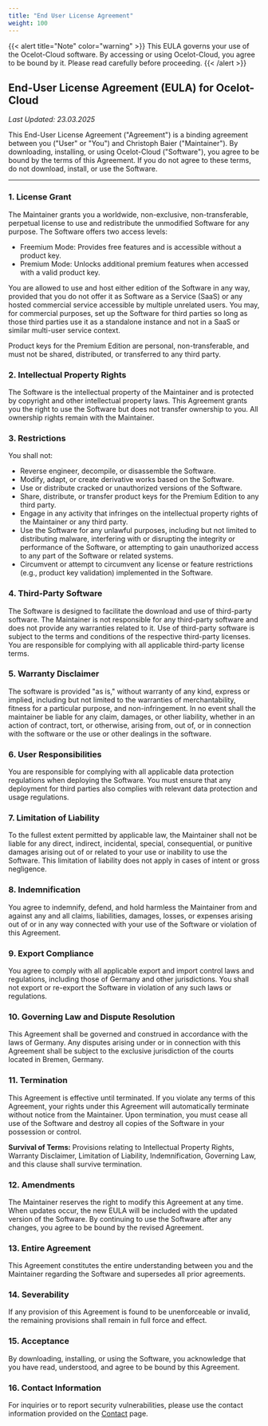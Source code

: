 ```yaml
---
title: "End User License Agreement"
weight: 100
---
```


{{< alert title="Note" color="warning" >}}
This EULA governs your use of the Ocelot-Cloud software. By accessing or using Ocelot-Cloud, you agree to be bound by it. Please read carefully before proceeding.
{{< /alert >}}

## End-User License Agreement (EULA) for Ocelot-Cloud

_Last Updated: 23.03.2025_

This End-User License Agreement ("Agreement") is a binding agreement between you ("User" or "You") and Christoph Baier ("Maintainer"). By downloading, installing, or using Ocelot-Cloud ("Software"), you agree to be bound by the terms of this Agreement. If you do not agree to these terms, do not download, install, or use the Software.

---

### **1. License Grant**

The Maintainer grants you a worldwide, non-exclusive, non-transferable, perpetual license to use and redistribute the unmodified Software for any purpose. The Software offers two access levels:

* Freemium Mode: Provides free features and is accessible without a product key.
* Premium Mode: Unlocks additional premium features when accessed with a valid product key.

You are allowed to use and host either edition of the Software in any way, provided that you do not offer it as Software as a Service (SaaS) or any hosted commercial service accessible by multiple unrelated users. You may, for commercial purposes, set up the Software for third parties so long as those third parties use it as a standalone instance and not in a SaaS or similar multi-user service context.

Product keys for the Premium Edition are personal, non-transferable, and must not be shared, distributed, or transferred to any third party.

### **2. Intellectual Property Rights**

The Software is the intellectual property of the Maintainer and is protected by copyright and other intellectual property laws. This Agreement grants you the right to use the Software but does not transfer ownership to you. All ownership rights remain with the Maintainer.

### **3. Restrictions**

You shall not:

* Reverse engineer, decompile, or disassemble the Software.
* Modify, adapt, or create derivative works based on the Software.
* Use or distribute cracked or unauthorized versions of the Software.
* Share, distribute, or transfer product keys for the Premium Edition to any third party.
* Engage in any activity that infringes on the intellectual property rights of the Maintainer or any third party.
* Use the Software for any unlawful purposes, including but not limited to distributing malware, interfering with or disrupting the integrity or performance of the Software, or attempting to gain unauthorized access to any part of the Software or related systems.
* Circumvent or attempt to circumvent any license or feature restrictions (e.g., product key validation) implemented in the Software.

### **4. Third-Party Software**

The Software is designed to facilitate the download and use of third-party software. The Maintainer is not responsible for any third-party software and does not provide any warranties related to it. Use of third-party software is subject to the terms and conditions of the respective third-party licenses. You are responsible for complying with all applicable third-party license terms.

### **5. Warranty Disclaimer**

The software is provided "as is," without warranty of any kind, express or implied, including but not limited to the warranties of merchantability, fitness for a particular purpose, and non-infringement. In no event shall the maintainer be liable for any claim, damages, or other liability, whether in an action of contract, tort, or otherwise, arising from, out of, or in connection with the software or the use or other dealings in the software.

### **6. User Responsibilities**

You are responsible for complying with all applicable data protection regulations when deploying the Software. You must ensure that any deployment for third parties also complies with relevant data protection and usage regulations.

### **7. Limitation of Liability**

To the fullest extent permitted by applicable law, the Maintainer shall not be liable for any direct, indirect, incidental, special, consequential, or punitive damages arising out of or related to your use or inability to use the Software. This limitation of liability does not apply in cases of intent or gross negligence.

### **8. Indemnification**

You agree to indemnify, defend, and hold harmless the Maintainer from and against any and all claims, liabilities, damages, losses, or expenses arising out of or in any way connected with your use of the Software or violation of this Agreement.

### **9. Export Compliance**

You agree to comply with all applicable export and import control laws and regulations, including those of Germany and other jurisdictions. You shall not export or re-export the Software in violation of any such laws or regulations.

### **10. Governing Law and Dispute Resolution**

This Agreement shall be governed and construed in accordance with the laws of Germany. Any disputes arising under or in connection with this Agreement shall be subject to the exclusive jurisdiction of the courts located in Bremen, Germany.

### **11. Termination**

This Agreement is effective until terminated. If you violate any terms of this Agreement, your rights under this Agreement will automatically terminate without notice from the Maintainer. Upon termination, you must cease all use of the Software and destroy all copies of the Software in your possession or control.

**Survival of Terms:** Provisions relating to Intellectual Property Rights, Warranty Disclaimer, Limitation of Liability, Indemnification, Governing Law, and this clause shall survive termination.

### **12. Amendments**

The Maintainer reserves the right to modify this Agreement at any time. When updates occur, the new EULA will be included with the updated version of the Software. By continuing to use the Software after any changes, you agree to be bound by the revised Agreement.

### **13. Entire Agreement**

This Agreement constitutes the entire understanding between you and the Maintainer regarding the Software and supersedes all prior agreements.

### **14. Severability**

If any provision of this Agreement is found to be unenforceable or invalid, the remaining provisions shall remain in full force and effect.

### **15. Acceptance**

By downloading, installing, or using the Software, you acknowledge that you have read, understood, and agree to be bound by this Agreement.

### **16. Contact Information**

For inquiries or to report security vulnerabilities, please use the contact information provided on the [Contact](/docs/contact) page.